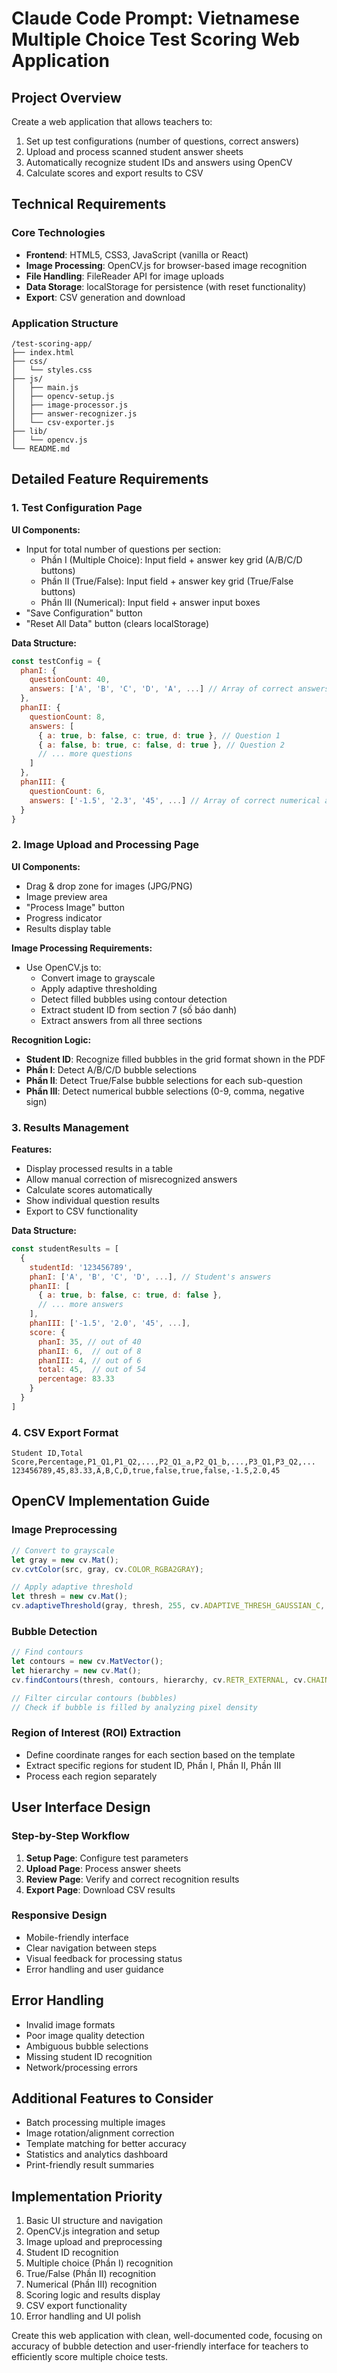 # Claude Code Prompt: Vietnamese Multiple Choice Test Scoring Web Application

## Project Overview
Create a web application that allows teachers to:
1. Set up test configurations (number of questions, correct answers)
2. Upload and process scanned student answer sheets
3. Automatically recognize student IDs and answers using OpenCV
4. Calculate scores and export results to CSV

## Technical Requirements

### Core Technologies
- **Frontend**: HTML5, CSS3, JavaScript (vanilla or React)
- **Image Processing**: OpenCV.js for browser-based image recognition
- **File Handling**: FileReader API for image uploads
- **Data Storage**: localStorage for persistence (with reset functionality)
- **Export**: CSV generation and download

### Application Structure
```
/test-scoring-app/
├── index.html
├── css/
│   └── styles.css
├── js/
│   ├── main.js
│   ├── opencv-setup.js
│   ├── image-processor.js
│   ├── answer-recognizer.js
│   └── csv-exporter.js
├── lib/
│   └── opencv.js
└── README.md
```

## Detailed Feature Requirements

### 1. Test Configuration Page
**UI Components:**
- Input for total number of questions per section:
  - Phần I (Multiple Choice): Input field + answer key grid (A/B/C/D buttons)
  - Phần II (True/False): Input field + answer key grid (True/False buttons)
  - Phần III (Numerical): Input field + answer input boxes
- "Save Configuration" button
- "Reset All Data" button (clears localStorage)

**Data Structure:**
```javascript
const testConfig = {
  phanI: {
    questionCount: 40,
    answers: ['A', 'B', 'C', 'D', 'A', ...] // Array of correct answers
  },
  phanII: {
    questionCount: 8,
    answers: [
      { a: true, b: false, c: true, d: true }, // Question 1
      { a: false, b: true, c: false, d: true }, // Question 2
      // ... more questions
    ]
  },
  phanIII: {
    questionCount: 6,
    answers: ['-1.5', '2.3', '45', ...] // Array of correct numerical answers
  }
}
```

### 2. Image Upload and Processing Page
**UI Components:**
- Drag & drop zone for images (JPG/PNG)
- Image preview area
- "Process Image" button
- Progress indicator
- Results display table

**Image Processing Requirements:**
- Use OpenCV.js to:
  - Convert image to grayscale
  - Apply adaptive thresholding
  - Detect filled bubbles using contour detection
  - Extract student ID from section 7 (số báo danh)
  - Extract answers from all three sections

**Recognition Logic:**
- **Student ID**: Recognize filled bubbles in the grid format shown in the PDF
- **Phần I**: Detect A/B/C/D bubble selections
- **Phần II**: Detect True/False bubble selections for each sub-question
- **Phần III**: Detect numerical bubble selections (0-9, comma, negative sign)

### 3. Results Management
**Features:**
- Display processed results in a table
- Allow manual correction of misrecognized answers
- Calculate scores automatically
- Show individual question results
- Export to CSV functionality

**Data Structure:**
```javascript
const studentResults = [
  {
    studentId: '123456789',
    phanI: ['A', 'B', 'C', 'D', ...], // Student's answers
    phanII: [
      { a: true, b: false, c: true, d: false },
      // ... more answers
    ],
    phanIII: ['-1.5', '2.0', '45', ...],
    score: {
      phanI: 35, // out of 40
      phanII: 6,  // out of 8
      phanIII: 4, // out of 6
      total: 45,  // out of 54
      percentage: 83.33
    }
  }
]
```

### 4. CSV Export Format
```csv
Student ID,Total Score,Percentage,P1_Q1,P1_Q2,...,P2_Q1_a,P2_Q1_b,...,P3_Q1,P3_Q2,...
123456789,45,83.33,A,B,C,D,true,false,true,false,-1.5,2.0,45
```

## OpenCV Implementation Guide

### Image Preprocessing
```javascript
// Convert to grayscale
let gray = new cv.Mat();
cv.cvtColor(src, gray, cv.COLOR_RGBA2GRAY);

// Apply adaptive threshold
let thresh = new cv.Mat();
cv.adaptiveThreshold(gray, thresh, 255, cv.ADAPTIVE_THRESH_GAUSSIAN_C, cv.THRESH_BINARY, 11, 2);
```

### Bubble Detection
```javascript
// Find contours
let contours = new cv.MatVector();
let hierarchy = new cv.Mat();
cv.findContours(thresh, contours, hierarchy, cv.RETR_EXTERNAL, cv.CHAIN_APPROX_SIMPLE);

// Filter circular contours (bubbles)
// Check if bubble is filled by analyzing pixel density
```

### Region of Interest (ROI) Extraction
- Define coordinate ranges for each section based on the template
- Extract specific regions for student ID, Phần I, Phần II, Phần III
- Process each region separately

## User Interface Design

### Step-by-Step Workflow
1. **Setup Page**: Configure test parameters
2. **Upload Page**: Process answer sheets
3. **Review Page**: Verify and correct recognition results
4. **Export Page**: Download CSV results

### Responsive Design
- Mobile-friendly interface
- Clear navigation between steps
- Visual feedback for processing status
- Error handling and user guidance

## Error Handling
- Invalid image formats
- Poor image quality detection
- Ambiguous bubble selections
- Missing student ID recognition
- Network/processing errors

## Additional Features to Consider
- Batch processing multiple images
- Image rotation/alignment correction
- Template matching for better accuracy
- Statistics and analytics dashboard
- Print-friendly result summaries

## Implementation Priority
1. Basic UI structure and navigation
2. OpenCV.js integration and setup
3. Image upload and preprocessing
4. Student ID recognition
5. Multiple choice (Phần I) recognition
6. True/False (Phần II) recognition
7. Numerical (Phần III) recognition
8. Scoring logic and results display
9. CSV export functionality
10. Error handling and UI polish

Create this web application with clean, well-documented code, focusing on accuracy of bubble detection and user-friendly interface for teachers to efficiently score multiple choice tests.
